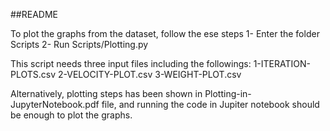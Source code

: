 
##README

To plot the graphs from the dataset, follow the ese steps
1- Enter the folder Scripts
2- Run Scripts/Plotting.py

This script needs three input files including the followings:
1-ITERATION-PLOTS.csv
2-VELOCITY-PLOT.csv
3-WEIGHT-PLOT.csv

Alternatively, plotting steps has been shown in Plotting-in-JupyterNotebook.pdf file, and running the code in Jupiter notebook should be enough to plot the graphs.
